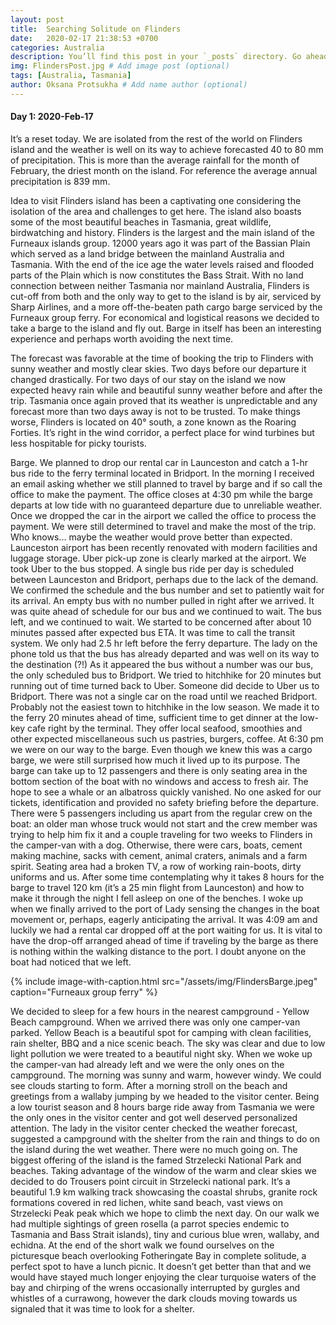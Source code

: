 ```yaml
---
layout: post
title:  Searching Solitude on Flinders
date:   2020-02-17 21:38:53 +0700
categories: Australia
description: You’ll find this post in your `_posts` directory. Go ahead and edit it and re-build the site to see your changes. # Add post description (optional)
img: FlindersPost.jpg # Add image post (optional)
tags: [Australia, Tasmania]
author: Oksana Protsukha # Add name author (optional)
---
```


#### Day 1: 2020-Feb-17

It’s a reset today. We are isolated from the rest of the world on Flinders island and the weather is well on its way to achieve forecasted 40 to 80 mm of precipitation. This is more than the average rainfall for the month of February, the driest month on the island. For reference the average annual precipitation is 839 mm. 

Idea to visit Flinders island has been a captivating one considering the isolation of the area and challenges to get here. The island also boasts some of the most beautiful beaches in Tasmania, great wildlife, birdwatching and history. Flinders is the largest and the main island of the Furneaux islands group. 12000 years ago it was part of the Bassian Plain which served as a land bridge between the mainland Australia and Tasmania. With the end of the ice age the water levels raised and flooded parts of the Plain which is now constitutes the Bass Strait. 
With no land connection between neither Tasmania nor mainland Australia, Flinders is cut-off from both and the only way to get to the island is by air, serviced by Sharp Airlines, and a more off-the-beaten path cargo barge serviced by the Furneaux group ferry. For economical and logistical reasons we decided to take a barge to the island and fly out. Barge in itself has been an interesting experience and perhaps worth avoiding the next time. 

The forecast was favorable at the time of booking the trip to Flinders with sunny weather and mostly clear skies. Two days before our departure it changed drastically. For two days of our stay on the island we now expected heavy rain while and beautiful sunny weather before and after the trip. Tasmania once again proved that its weather is unpredictable and any forecast more than two days away is not to be trusted. To make things worse, Flinders is located on 40° south, a zone known as the Roaring Forties. It’s right in the wind corridor, a perfect place for wind turbines but less hospitable for picky tourists.

Barge. We planned to drop our rental car in Launceston and catch a 1-hr bus ride to the ferry terminal located in Bridport. In the morning I received an email asking whether we still planned to travel by barge and if so call the office to make the payment. The office closes at 4:30 pm while the barge departs at low tide with no guaranteed departure due to unreliable weather. Once we dropped the car in the airport we called the office to process the payment. We were still determined to travel and make the most of the trip. Who knows... maybe the weather would prove better than expected. Launceston airport has been recently renovated with modern facilities and luggage storage. Uber pick-up zone is clearly marked at the airport. We took Uber to the bus stopped. A single bus ride per day is scheduled between Launceston and Bridport, perhaps due to the lack of the demand. We confirmed the schedule and the bus number and set to patiently wait for its arrival. An empty bus with no number pulled in right after we arrived. It was quite ahead of schedule for our bus and we continued to wait. The bus left, and we continued to wait. We started to be concerned after about 10 minutes passed after expected bus ETA. It was time to call the transit system. We only had 2.5 hr left before the ferry departure. The lady on the phone told us that the bus has already departed and was well on its way to the destination (?!) As it appeared the bus without a number was our bus, the only scheduled bus to Bridport. We tried to hitchhike for 20 minutes but running out of time turned back to Uber. Someone did decide to Uber us to Bridport. There was not a single car on the road until we reached Bridport. Probably not the easiest town to hitchhike in the low season. We made it to the ferry 20 minutes ahead of time, sufficient time to get dinner at the low-key cafe right by the terminal. They offer local seafood, smoothies and other expected miscellaneous such us pastries, burgers, coffee. At 6:30 pm we were on our way to the barge. Even though we knew this was a cargo barge, we were still surprised how much it lived up to its purpose. The barge can take up to 12 passengers and there is only seating area in the bottom section of the boat with no windows and access to fresh air. The hope to see a whale or an albatross quickly vanished. No one asked for our tickets, identification and provided no safety briefing before the departure. There were 5 passengers including us apart from the regular crew on the boat: an older man whose truck would not start and the crew member was trying to help him fix it and a couple traveling for two weeks to Flinders in the camper-van with a dog. Otherwise, there were cars, boats, cement making machine, sacks with cement, animal craters, animals and a farm spirit. Seating area had a broken TV, a row of working rain-boots, dirty uniforms and us. After some time contemplating why it takes 8 hours for the barge to travel 120 km (it’s a 25 min flight from Launceston) and how to make it through the night I fell asleep on one of the benches. I woke up when we finally arrived to the port of Lady sensing the changes in the boat movement or, perhaps, eagerly anticipating the arrival. It was 4:09 am and luckily we had a rental car dropped off at the port waiting for us. It is vital to have the drop-off arranged ahead of time if traveling by the barge as there is nothing within the walking distance to the port. I doubt anyone on the boat had noticed that we left.  

{% include image-with-caption.html 
src="/assets/img/FlindersBarge.jpeg"
caption="Furneaux group ferry" %}

We decided to sleep for a few hours in the nearest campground - Yellow Beach campground. When we arrived there was only one camper-van parked. Yellow Beach is a beautiful spot for camping with clean facilities, rain shelter, BBQ and a nice scenic beach. The sky was clear and due to low light pollution we were treated to a beautiful night sky. When we woke up the camper-van had already left and we were the only ones on the campground. The morning was sunny and warm, however windy. We could see clouds starting to form. After a morning stroll on the beach and greetings from a wallaby jumping by we headed to the visitor center. Being a low tourist season and 8 hours barge ride away from Tasmania we were the only ones in the visitor center and got well deserved personalized attention. The lady in the visitor center checked the weather forecast, suggested a campground with the shelter from the rain and things to do on the island during the wet weather. There were no much going on. The biggest offering of the island is the famed Strzelecki National Park and beaches. Taking advantage of the window of the warm and clear skies we decided to do Trousers point circuit in Strzelecki national park. It’s a beautiful 1.9 km walking track showcasing the coastal shrubs, granite rock formations covered in red lichen, white sand beach, vast views on Strzelecki Peak peak which we hope to climb the next day. On our walk we had multiple sightings of green rosella (a parrot species endemic to Tasmania and Bass Strait islands), tiny and curious blue wren, wallaby, and echidna. At the end of the short walk we found ourselves on the picturesque beach overlooking Fotheringate Bay in complete solitude, a perfect spot to have a lunch picnic. It doesn’t get better than that and we would have stayed much longer enjoying the clear turquoise waters of the bay and chirping of the wrens occasionally interrupted by gurgles and whistles of a currawong, however the dark clouds moving towards us signaled that it was time to look for a shelter. 


